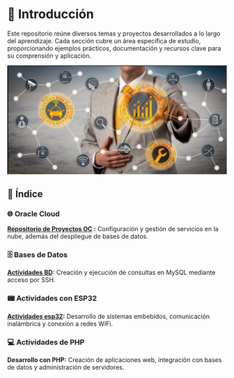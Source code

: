 # 🔭 Introducción  
Este repositorio reúne diversos temas y proyectos desarrollados a lo largo del aprendizaje. Cada sección cubre un área específica de estudio, proporcionando ejemplos prácticos, documentación y recursos clave para su comprensión y aplicación.  

 ![St](Principal/ST.png)

## 📌 Índice  

### 🌐 Oracle Cloud  
**[Repositorio de Proyectos OC](https://github.com/VictorPM19/Oracle-Cloud.git)
:** Configuración y gestión de servicios en la nube, además del despliegue de bases de datos.

### 🗄️ Bases de Datos  
**[Actividades BD](https://github.com/VictorPM19/Actividades-BD.git):** Creación y ejecución de consultas en MySQL mediante acceso por SSH.  

### 📟 Actividades con ESP32  
**[Actividades esp32](https://github.com/VictorPM19/Actividades-esp32.git):** Desarrollo de sistemas embebidos, comunicación inalámbrica y conexión a redes WiFi.

### 💻 Actividades de PHP  
**Desarrollo con PHP:** Creación de aplicaciones web, integración con bases de datos y administración de servidores.  

